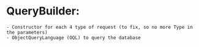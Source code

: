 # QueryBuilder:

    - Constructor for each 4 type of request (to fix, so no more Type in the parameters)
    - ObjectQueryLanguage (OQL) to query the database
